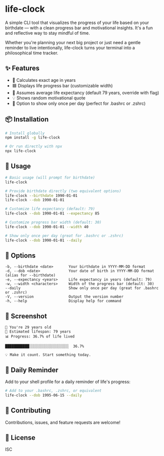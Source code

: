 # life-clock

A simple CLI tool that visualizes the progress of your life based on your birthdate — with a clean progress bar and motivational insights. It's a fun and reflective way to stay mindful of time.

Whether you're planning your next big project or just need a gentle reminder to live intentionally, life-clock turns your terminal into a philosophical time tracker.

## ✨ Features

- 🔢 Calculates exact age in years
- 🟦 Displays life progress bar (customizable width)
- 📅 Assumes average life expectancy (default 79 years, override with flag)
- 💡 Shows random motivational quote
- 🔄 Option to show only once per day (perfect for .bashrc or .zshrc)

## 📦 Installation

```bash
# Install globally
npm install -g life-clock

# Or run directly with npx
npx life-clock
```

## 🚀 Usage

```bash
# Basic usage (will prompt for birthdate)
life-clock

# Provide birthdate directly (two equivalent options)
life-clock --birthdate 1990-01-01
life-clock --dob 1990-01-01

# Customize life expectancy (default: 79)
life-clock --dob 1990-01-01 --expectancy 85

# Customize progress bar width (default: 30)
life-clock --dob 1990-01-01 --width 40

# Show only once per day (great for .bashrc or .zshrc)
life-clock --dob 1990-01-01 --daily
```

## 🔧 Options

```
-b, --birthdate <date>       Your birthdate in YYYY-MM-DD format
-d, --dob <date>             Your date of birth in YYYY-MM-DD format (alias for --birthdate)
-e, --expectancy <years>     Life expectancy in years (default: 79)
-w, --width <characters>     Width of the progress bar (default: 30)
--daily                      Show only once per day (great for .bashrc or .zshrc)
-V, --version                Output the version number
-h, --help                   Display help for command
```

## 📸 Screenshot

```
🎉 You're 29 years old
🧬 Estimated lifespan: 79 years
📊 Progress: 36.7% of life lived

███████████░░░░░░░░░░░░░░░░░░  36.7%

💡 Make it count. Start something today.
```

## 🔄 Daily Reminder

Add to your shell profile for a daily reminder of life's progress:

```bash
# Add to your .bashrc, .zshrc, or equivalent
life-clock --dob 1995-06-15 --daily
```

## 🤝 Contributing

Contributions, issues, and feature requests are welcome!

## 📝 License

ISC
